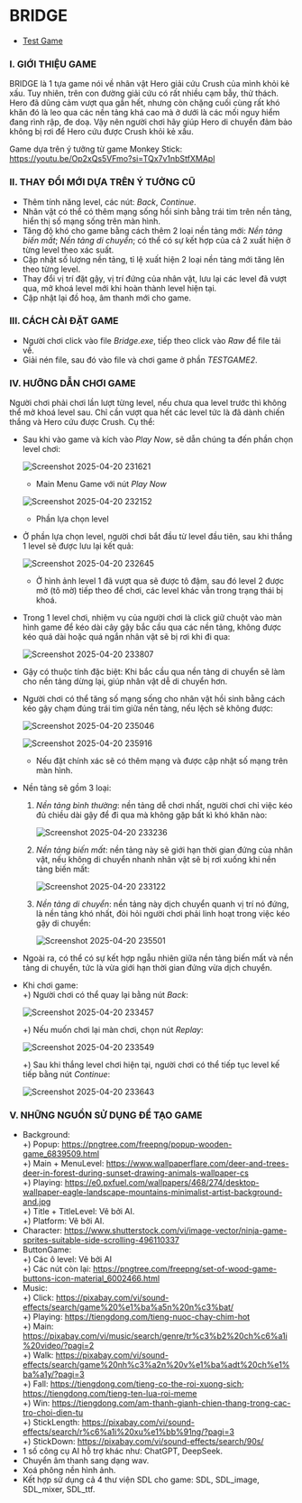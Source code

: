 # **BRIDGE**
- [Test Game](#)
### I. GIỚI THIỆU GAME
  BRIDGE là 1 tựa game nói về nhân vật Hero giải cứu Crush của mình khỏi kẻ xấu. Tuy nhiên, trên con đường giải cứu có rất nhiều cạm bẫy, thử thách. Hero đã dũng cảm vượt qua gần hết, nhưng còn chặng cuối cùng
  rất khó khăn đó là leo qua các nền tảng khá cao mà ở dưới là các mối nguy hiểm đang rình rập, đe doạ. 
  Vậy nên người chơi hãy giúp Hero di chuyển đảm bảo không bị rơi để Hero cứu được Crush khỏi kẻ xấu.

  Game dựa trên ý tưởng từ game Monkey Stick: https://youtu.be/Op2xQs5VFmo?si=TQx7v1nbStfXMApl
### II. THAY ĐỔI MỚI DỰA TRÊN Ý TƯỞNG CŨ
  - Thêm tính năng level, các nút: _Back_, _Continue_.
  - Nhân vật có thể có thêm mạng sống hồi sinh bằng trái tim trên nền tảng, hiển thị số mạng sống trên màn hình.   
  - Tăng độ khó cho game bằng cách thêm 2 loại nền tảng mới: _Nền tảng biến mất_; _Nền tảng di chuyển_; có thể có sự kết hợp của cả 2 xuất hiện ở từng level theo xác suất.  
  - Cập nhật số lượng nền tảng, tỉ lệ xuất hiện 2 loại nền tảng mới tăng lên theo từng level.   
  - Thay đổi vị trí đặt gậy, vị trí đứng của nhân vật, lưu lại các level đã vượt qua, mở khoá level mới khi hoàn thành level hiện tại.  
  - Cập nhật lại đồ hoạ, âm thanh mới cho game.
### III. CÁCH CÀI ĐẶT GAME
  - Người chơi click vào file _Bridge.exe_, tiếp theo click vào _Raw_ để file tải về.  
  - Giải nén file, sau đó vào file và chơi game ở phần _TESTGAME2_.  

### IV. HƯỠNG DẪN CHƠI GAME
  Người chơi phải chơi lần lượt từng level, nếu chưa qua level trước thì không thể mở khoá level sau. Chỉ cần vượt qua hết các level tức là đã dành chiến thắng và Hero cứu được Crush. Cụ thể:
  - Sau khi vào game và kích vào _Play Now_, sẽ dẫn chúng ta đến phần chọn level chơi:  
      
    ![Screenshot 2025-04-20 231621](https://github.com/user-attachments/assets/4babb63a-acc4-4c23-919e-19bfc66f33a3)  
    - Main Menu Game với nút _Play Now_
   
         
    ![Screenshot 2025-04-20 232152](https://github.com/user-attachments/assets/3ef97e40-cb62-4cf2-a0fa-64f07e862bc8)  
    - Phần lựa chọn level  
    
  - Ở phần lựa chọn level, người chơi bắt đầu từ level đầu tiên, sau khi thắng 1 level sẽ được lưu lại kết quả:

    ![Screenshot 2025-04-20 232645](https://github.com/user-attachments/assets/0ad9c4d8-234e-423b-b0aa-88a9bdfef30f)
    - Ở hình ảnh level 1 đã vượt qua sẽ được tô đậm, sau đó level 2 được mở (tô mờ) tiếp theo để chơi, các level khác vẫn trong trạng thái bị khoá.  
  
  - Trong 1 level chơi, nhiệm vụ của người chơi là click giữ chuột vào màn hình game để kéo dài cây gậy bắc cầu qua các nền tảng, không được kéo quá dài hoặc quá ngắn nhân vật sẽ bị rơi khi đi qua:

      ![Screenshot 2025-04-20 233807](https://github.com/user-attachments/assets/549b1d7d-0fe4-48b7-9cfc-54951ca0b759)  
  
  - Gậy có thuộc tính đặc biệt: Khi bắc cầu qua nền tảng di chuyển sẽ làm cho nền tảng dừng lại, giúp nhân vật dễ di chuyển hơn.  
  - Người chơi có thể tăng số mạng sống cho nhân vật hồi sinh bằng cách kéo gậy chạm đúng trái tim giữa nền tảng, nếu lệch sẽ không được:

      ![Screenshot 2025-04-20 235046](https://github.com/user-attachments/assets/2b54637e-fe0b-40d9-820e-4317646dae57)
    
      ![Screenshot 2025-04-20 235916](https://github.com/user-attachments/assets/f1567ca4-134e-4187-a012-a489749d2055)
      - Nếu đặt chính xác sẽ có thêm mạng và được cập nhật số mạng trên màn hình.  

  - Nền tảng sẽ gồm 3 loại:  
    1. _Nền tảng bình thường_: nền tảng dễ chơi nhất, người chơi chỉ việc kéo đủ chiều dài gậy để đi qua mà không gặp bất kì khó khăn nào:
  
       ![Screenshot 2025-04-20 233236](https://github.com/user-attachments/assets/0fc7941e-c40c-47c9-b97e-4b695424a54d)  
  
    3. _Nền tảng biến mất_: nền tảng này sẽ giới hạn thời gian đứng của nhân vật, nếu không di chuyển nhanh nhân vật sẽ bị rơi xuống khi nền tảng biến mất:
  
       ![Screenshot 2025-04-20 233122](https://github.com/user-attachments/assets/e2576d0d-b89b-4c78-bd54-c7958c1b3bdb)  

    4. _Nền tảng di chuyển_: nền tảng này dịch chuyển quanh vị trí nó đứng, là nền tảng khó nhất, đòi hỏi người chơi phải linh hoạt trong việc kéo gậy di chuyển:

       ![Screenshot 2025-04-20 235501](https://github.com/user-attachments/assets/0378c38a-1596-45a4-9eab-a2210eb864b8)  

  - Ngoài ra, có thể có sự kết hợp ngẫu nhiên giữa nền tảng biến mất và nền tảng di chuyển, tức là vừa giới hạn thời gian đứng vừa dịch chuyển.
  - Khi chơi game:  
    +) Người chơi có thể quay lại bằng nút _Back_:

      ![Screenshot 2025-04-20 233457](https://github.com/user-attachments/assets/c7e77adc-1ec0-4501-9542-4f875ac5ddc6)  
  
    +) Nếu muốn chơi lại màn chơi, chọn nút _Replay_:

      ![Screenshot 2025-04-20 233549](https://github.com/user-attachments/assets/f4d3d831-b2dc-497a-a0fd-6434ea6d5ca0)  
  
    +) Sau khi thắng level chơi hiện tại, người chơi có thể tiếp tục level kế tiếp bằng nút _Continue_:

       ![Screenshot 2025-04-20 233643](https://github.com/user-attachments/assets/bb980f89-f451-4446-aa12-118ba29c9d45)  

### V. NHỮNG NGUỒN SỬ DỤNG ĐỂ TẠO GAME
  - Background:  
    +) Popup: https://pngtree.com/freepng/popup-wooden-game_6839509.html  
    +) Main + MenuLevel: https://www.wallpaperflare.com/deer-and-trees-deer-in-forest-during-sunset-drawing-animals-wallpaper-cs  
    +) Playing: https://e0.pxfuel.com/wallpapers/468/274/desktop-wallpaper-eagle-landscape-mountains-minimalist-artist-background-and.jpg    
    +) Title + TitleLevel: Vẽ bởi AI.  
    +) Platform: Vẽ bởi AI.  
  - Character: https://www.shutterstock.com/vi/image-vector/ninja-game-sprites-suitable-side-scrolling-496110337  
  - ButtonGame:  
    +) Các ô level: Vẽ bởi AI  
    +) Các nút còn lại: https://pngtree.com/freepng/set-of-wood-game-buttons-icon-material_6002466.html  
  - Music:  
    +) Click: https://pixabay.com/vi/sound-effects/search/game%20%e1%ba%a5n%20n%c3%bat/  
    +) Playing: https://tiengdong.com/tieng-nuoc-chay-chim-hot  
    +) Main: https://pixabay.com/vi/music/search/genre/tr%c3%b2%20ch%c6%a1i%20video/?pagi=2  
    +) Walk: https://pixabay.com/vi/sound-effects/search/game%20nh%c3%a2n%20v%e1%ba%adt%20ch%e1%ba%a1y/?pagi=3  
    +) Fall: https://tiengdong.com/tieng-co-the-roi-xuong-sich; https://tiengdong.com/tieng-ten-lua-roi-meme  
    +) Win: https://tiengdong.com/am-thanh-gianh-chien-thang-trong-cac-tro-choi-dien-tu  
    +) StickLength: https://pixabay.com/vi/sound-effects/search/r%c6%a1i%20xu%e1%bb%91ng/?pagi=3  
    +) StickDown: https://pixabay.com/vi/sound-effects/search/90s/  
  - 1 số công cụ AI hỗ trợ khác như: ChatGPT, DeepSeek.
  - Chuyển âm thanh sang dạng wav.
  - Xoá phông nền hình ảnh.
  - Kết hợp sử dụng cả 4 thư viện SDL cho game: SDL, SDL_image, SDL_mixer, SDL_ttf.

